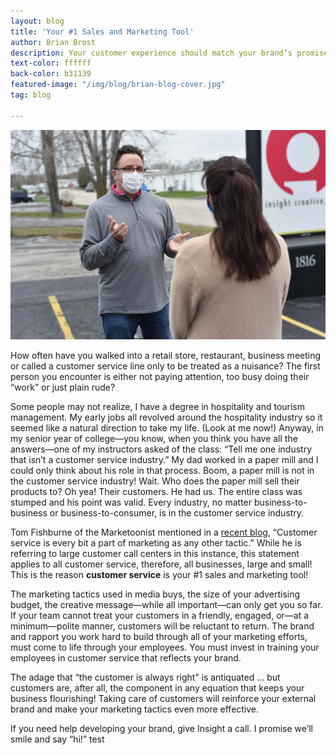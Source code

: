 ```yaml
---
layout: blog
title: 'Your #1 Sales and Marketing Tool'
author: Brian Brost
description: Your customer experience should match your brand’s promise.
text-color: ffffff
back-color: b31139
featured-image: "/img/blog/brian-blog-cover.jpg"
tag: blog

---
```

![](/img/blog/brian-blog-cover.jpg)

How often have you walked into a retail store, restaurant, business meeting or called a customer service line only to be treated as a nuisance? The first person you encounter is either not paying attention, too busy doing their “work” or just plain rude?

Some people may not realize, I have a degree in hospitality and tourism management. My early jobs all revolved around the hospitality industry so it seemed like a natural direction to take my life. (Look at me now!) Anyway, in my senior year of college—you know, when you think you have all the answers—one of my instructors asked of the class: “Tell me one industry that isn’t a customer service industry.” My dad worked in a paper mill and I could only think about his role in that process. Boom, a paper mill is not in the customer service industry! Wait. Who does the paper mill sell their products to? Oh yea! Their customers. He had us. The entire class was stumped and his point was valid. Every industry, no matter business-to-business or business-to-consumer, is in the customer service industry.

Tom Fishburne of the Marketoonist mentioned in a <a href="https://marketoonist.com/2020/08/customer-service-bots.html" target="_blank" rel="noopener noreferrer">recent blog</a>, “Customer service is every bit a part of marketing as any other tactic.” While he is referring to large customer call centers in this instance, this statement applies to all customer service, therefore, all businesses, large and small! This is the reason **customer service** is your #1 sales and marketing tool!

The marketing tactics used in media buys, the size of your advertising budget, the creative message—while all important—can only get you so far. If your team cannot treat your customers in a friendly, engaged, or—at a minimum—polite manner, customers will be reluctant to return. The brand and rapport you work hard to build through all of your marketing efforts, must come to life through your employees. You must invest in training your employees in customer service that reflects your brand.

The adage that “the customer is always right” is antiquated ... but customers are, after all, the component in any equation that keeps your business flourishing! Taking care of customers will reinforce your external brand and make your marketing tactics even more effective.

If you need help developing your brand, give Insight a call. I promise we’ll smile and say “hi!” test